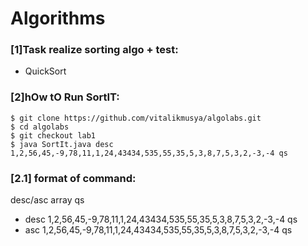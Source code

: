 # Algorithms

### [1]Task realize sorting algo + test:
- QuickSort
### [2]hOw tO Run SortIT:
```
$ git clone https://github.com/vitalikmusya/algolabs.git
$ cd algolabs
$ git checkout lab1
$ java SortIt.java desc 1,2,56,45,-9,78,11,1,24,43434,535,55,35,5,3,8,7,5,3,2,-3,-4 qs
```
### [2.1] format of command:
desc/asc array qs
- desc 1,2,56,45,-9,78,11,1,24,43434,535,55,35,5,3,8,7,5,3,2,-3,-4 qs
- asc 1,2,56,45,-9,78,11,1,24,43434,535,55,35,5,3,8,7,5,3,2,-3,-4 qs
